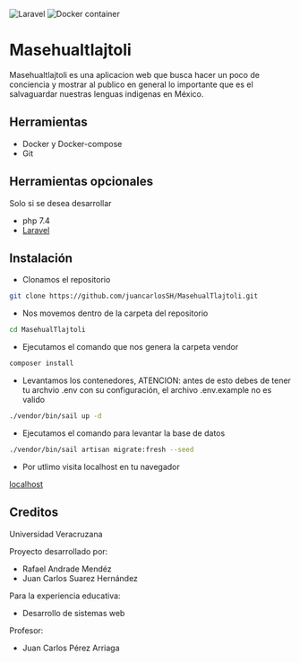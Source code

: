 ![Laravel](https://github.com/juancarlosSH/MasehualTlajtoli/workflows/Laravel/badge.svg)
![Docker container](https://github.com/juancarlosSH/MasehualTlajtoli/workflows/Docker%20container/badge.svg)
# Masehualtlajtoli
Masehualtlajtoli es una aplicacion web que busca hacer un poco de conciencia y mostrar al publico en general lo importante que es el salvaguardar nuestras lenguas indigenas en México.
## Herramientas
* Docker y Docker-compose
* Git
## Herramientas opcionales
Solo si se desea desarrollar
* php 7.4
* [Laravel](https://laravel.com/docs/8.x)
## Instalación
* Clonamos el repositorio
```bash
git clone https://github.com/juancarlosSH/MasehualTlajtoli.git
```
* Nos movemos dentro de la carpeta del repositorio
```bash
cd MasehualTlajtoli
```
* Ejecutamos el comando que nos genera la carpeta vendor
```bash
composer install
```
* Levantamos los contenedores, ATENCION: antes de esto debes de tener tu archvio .env con su configuración, el archivo .env.example no es valido
```bash
./vendor/bin/sail up -d
```
* Ejecutamos el comando para levantar la base de datos
```bash
./vendor/bin/sail artisan migrate:fresh --seed
```
* Por utlimo visita localhost en tu navegador

[localhost](http://localhost)
## Creditos
Universidad Veracruzana

Proyecto desarrollado por:
* Rafael Andrade Mendéz
* Juan Carlos Suarez Hernández

Para la experiencia educativa:
* Desarrollo de sistemas web

Profesor:
* Juan Carlos Pérez Arriaga
